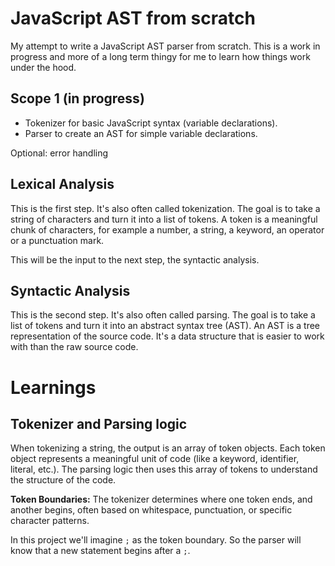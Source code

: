 # JavaScript AST from scratch

My attempt to write a JavaScript AST parser from scratch. This is a work in progress and more of a long term thingy for me to learn how things work under the hood.

## Scope 1 (in progress)

- Tokenizer for basic JavaScript syntax (variable declarations).
- Parser to create an AST for simple variable declarations.

Optional: error handling

## Lexical Analysis

This is the first step. It's also often called tokenization. The goal is to take a string of characters and turn it into a list of tokens. A token is a meaningful chunk of characters, for example a number, a string, a keyword, an operator or a punctuation mark.

This will be the input to the next step, the syntactic analysis.

## Syntactic Analysis

This is the second step. It's also often called parsing. The goal is to take a list of tokens and turn it into an abstract syntax tree (AST). An AST is a tree representation of the source code. It's a data structure that is easier to work with than the raw source code.

# Learnings

## Tokenizer and Parsing logic

When tokenizing a string, the output is an array of token objects. Each token object represents a meaningful unit of code (like a keyword, identifier, literal, etc.). The parsing logic then uses this array of tokens to understand the structure of the code.

**Token Boundaries:** The tokenizer determines where one token ends, and another begins, often based on whitespace, punctuation, or specific character patterns.

In this project we'll imagine `;` as the token boundary. So the parser will know that a new statement begins after a `;`.
